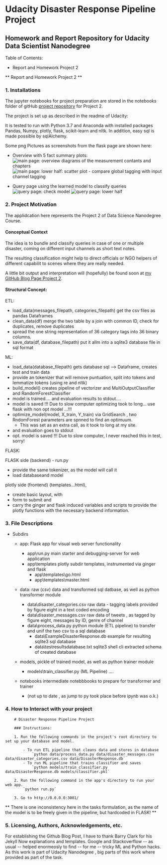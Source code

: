 # Udacity Disaster Response Pipeline Project


## Homework and Report Repository for Udacity Data Scientist Nanodegree

Table of Contents:
+ Report and Homework Project 2

** Report and Homework Project 2 **

### 1. Installations

The jupyter notebooks for project preparation are stored in the notebooks folder
of gitHub [project repository]( https://github.com/ubiquarum66/UdacityProjectDisasterResponse)
for Project 2.

The project is set up as described in the readme of Udacity:


It is tested to run with Python 3.7 and Anaconda with installed packages Pandas, Numpy, plotly, flask, scikit-learn and nltk.
In addition, easy sql is made possible by sqlAlchemy.

Some png Pictures as screenshots from the flask page are shown here:

+ Overview with 5 fact summary plots: 
![main page: overview diagrams of the measurement contants and chapters](overview_page.png)
![main page: lower half: scatter plot - compare global tagging with input channel tagging](overview_page2.png)


+ Query page using the learned model to classify queries
![query page: check model](query1.png)
![query page: lower half](query2.png)

### 2. Project Motivation

The applidcation here represents the Project 2 of Data Science Nanodegree Course. 

#### Conceptual Context 

The idea is to bundle and classify 
queries in case of one or multiple disaster, coming on different input channels as short text notes.

The resulting classification might help to direct officials or NGO helpers of different capabilit 
to scenes where they are really needed.


A little bit output and interpretation will (hopefully) be found soon at [my GitHub Blog Page Project 2](https://ubiquarum66.github.io/).

#### Structural Concept: 

ETL:

+ load_data(messages_filepath, categories_filepath) get the csv files as pandas Dataframes
+ clean_data(df) merge the two table by a join with common ID, check for duplicates, remove duplicates
+ spread the one string representation of 36 category tags into 36 binary columns.
+ save_data(df, database_filepath) put it allm into a sqlite3 database file in sql format 

ML:

+ load_data(database_filepath)  gets database sql --> Dataframe, creates test and train data
+ provide an tokenizer that will remove puntuation, split into tokens and lemmatize tokens (using re and nltk)
+ build_model() creates  pipeline of vectorizer and MultiOutputClassifier and RandomForestClassifier
+ model is trained.... and evaluation results to stdout....
+ model is saved !!! Due to slow computer optimizing took to long... use flask with non opt model ...!!!
+ optimize_model(model, X_train, Y_train) via GridSearch , two RndomForest parameters are spnned to find an optimuum. 
    + This was set as an extra call, as it took to long at my site.
+ and evaluation goes to stdout
+ opt. model is saved !!! Due to slow computer, I never reached this in test, sorry!

FLASK:

FLASK side (backend) - run.py 
+ provide the same tokenizer, as the model will call it
+ load databaseand model 

plotly side (frontend) (templates...html), 
+ create basic layout, with 
+ form to submit and 
+ carry the ginger and flask induced variables and scripts to provide the plotly functions with the necessary backend information.


### 3. File Descriptions

+ Subdirs
    + app: Flask app for visual web server functionality
        + app\run.py   main starter and debugging-server for web application
        + app\templates plotly subdir templates, instrumented via ginger and flask
            + app\templates\go.html
            + app\templates\master.html

    + data: raw (csv) data and transformed sql datbase, as well as python transformer module
        + data\disaster_categories.csv  raw data - tagging labels provided by figure eight in a text coded encoding
        + data\disaster_messages.csv  raw data of tweets , as tagged by figure eight, messages by ID, genre of channel
        + data\process_data.py python module (ETL pipeline) to transfer and unif the two csv to a sql database
            + data\ExampleDisasterResponse.db example for resulting sqlite3 sql database
            + data\testresultsdatabase.txt sqlite3 shell cli extracted schema of created database
            

    + models, pickle of trained model, as well as python trainer module
        + models\train_classifier.py (ML Pipeline) ....

    + notebooks intermediate notebbbooks to prepare for transformer and trainer 
        + (not up to date , as jump to py took place before ipynb was o.k.)


### 4. How to Interact with your project

~~~~
    # Disaster Response Pipeline Project

    ### Instructions:

    1. Run the following commands in the project's root directory to set up your database and model.

        - To run ETL pipeline that cleans data and stores in database
            `python data/process_data.py data/disaster_messages.csv data/disaster_categories.csv data/DisasterResponse.db`
        - To run ML pipeline that trains classifier and saves
            `python models/train_classifier.py data/DisasterResponse.db models/classifier.pkl`

    2. Run the following command in the app's directory to run your web app.
        `python run.py`

    3. Go to http://0.0.0.0:3001/
~~~~
    
** There is one inconsistency here in the tasks formulation, as the name of the model is to be freely given in the pipeline, but hardcoded in FLASK! **

### 5. Licensing, Authors, Acknowledgements, etc.

For establishing the Github Blog Post, I have to thank Barry Clark for his Jekyll Now explanations and templates.
Google and Stackoverflow -- as usual -- helped enormeosly to find -- for me -- tricky ML and Python hacks.
As this work is part of Udacity Nanodegree , big parts of this work where provided as part of the task.


